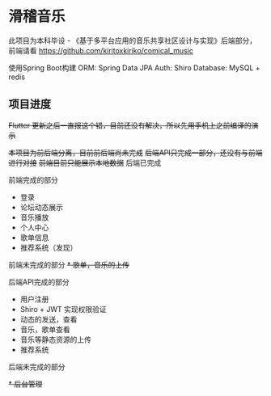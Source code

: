 # 滑稽音乐
此项目为本科毕设 - 《基于多平台应用的音乐共享社区设计与实现》后端部分，前端请看 https://github.com/kiritoxkiriko/comical_music 

使用Spring Boot构建
ORM: Spring Data JPA
Auth: Shiro
Database: MySQL + redis


## 项目进度

~~Flutter 更新之后一直报这个错，目前还没有解决，所以先用手机上之前编译的演示~~

~~本项目为前后端分离，目前前后端尚未完成~~
~~后端API只完成一部分，还没有与前端进行对接~~
~~前端目前只能展示本地数据~~
后端已完成


前端完成的部分
* 登录
* 论坛动态展示
* 音乐播放
* 个人中心
* 歌单信息
* 推荐系统（发现）

前端未完成的部分
~~* 歌单，音乐的上传~~


后端API完成的部分
* 用户注册
* Shiro + JWT 实现权限验证
* 动态的发送，查看
* 音乐，歌单查看
* 音乐等静态资源的上传
* 推荐系统


后端未完成的部分

~~* 后台管理~~

